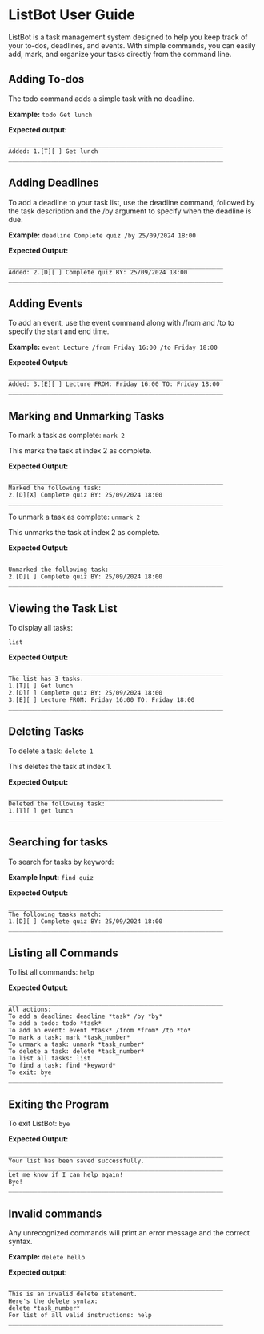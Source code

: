 # ListBot User Guide

ListBot is a task management system designed to help you keep track of your to-dos, deadlines, and events. With simple commands, you can easily add, mark, and organize your tasks directly from the command line.

## Adding To-dos
The todo command adds a simple task with no deadline.

**Example:** `todo Get lunch`

**Expected output:**
```
____________________________________________________________
Added: 1.[T][ ] Get lunch
____________________________________________________________

```

## Adding Deadlines

To add a deadline to your task list, use the deadline command, followed by the task description and the /by argument to specify when the deadline is due.


**Example:** `deadline Complete quiz /by 25/09/2024 18:00`

**Expected Output:**

```
____________________________________________________________
Added: 2.[D][ ] Complete quiz BY: 25/09/2024 18:00
____________________________________________________________
```

## Adding Events

To add an event, use the event command along with /from and /to to specify the start and end time.

**Example:** `event Lecture /from Friday 16:00 /to Friday 18:00`

**Expected Output:**

```
____________________________________________________________
Added: 3.[E][ ] Lecture FROM: Friday 16:00 TO: Friday 18:00
____________________________________________________________
```


## Marking and Unmarking Tasks

To mark a task as complete: `mark 2`

This marks the task at index 2 as complete.

**Expected Output:**
```
____________________________________________________________
Marked the following task: 
2.[D][X] Complete quiz BY: 25/09/2024 18:00
____________________________________________________________
```

To unmark a task as complete: `unmark 2`

This unmarks the task at index 2 as complete.

**Expected Output:**
```
____________________________________________________________
Unmarked the following task:
2.[D][ ] Complete quiz BY: 25/09/2024 18:00
____________________________________________________________
```

## Viewing the Task List

To display all tasks:

`list`

**Expected Output:**

```
____________________________________________________________
The list has 3 tasks.
1.[T][ ] Get lunch
2.[D][ ] Complete quiz BY: 25/09/2024 18:00
3.[E][ ] Lecture FROM: Friday 16:00 TO: Friday 18:00
____________________________________________________________
```

## Deleting Tasks
To delete a task: `delete 1`

This deletes the task at index 1.

**Expected Output:**
```
____________________________________________________________
Deleted the following task:
1.[T][ ] get lunch
____________________________________________________________
```

## Searching for tasks

To search for tasks by keyword:

**Example Input:** `find quiz`

**Expected Output:**
```
____________________________________________________________
The following tasks match:
1.[D][ ] Complete quiz BY: 25/09/2024 18:00
____________________________________________________________
```

## Listing all Commands

To list all commands: `help`

**Expected Output:**
```
____________________________________________________________
All actions:
To add a deadline: deadline *task* /by *by*
To add a todo: todo *task*
To add an event: event *task* /from *from* /to *to*
To mark a task: mark *task_number*
To unmark a task: unmark *task_number*
To delete a task: delete *task_number*
To list all tasks: list
To find a task: find *keyword*
To exit: bye
____________________________________________________________
```

## Exiting the Program

To exit ListBot: `bye`

**Expected Output:**
```
____________________________________________________________
Your list has been saved successfully.
____________________________________________________________
Let me know if I can help again!
Bye!
____________________________________________________________
```


## Invalid commands

Any unrecognized commands will print an error message and the correct syntax.

**Example:** `delete hello`

**Expected output:**
```
____________________________________________________________
This is an invalid delete statement.
Here's the delete syntax: 
delete *task_number*
For list of all valid instructions: help
____________________________________________________________

```